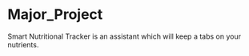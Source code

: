 # Major_Project
Smart Nutritional Tracker is an assistant which will keep a tabs on your nutrients.

